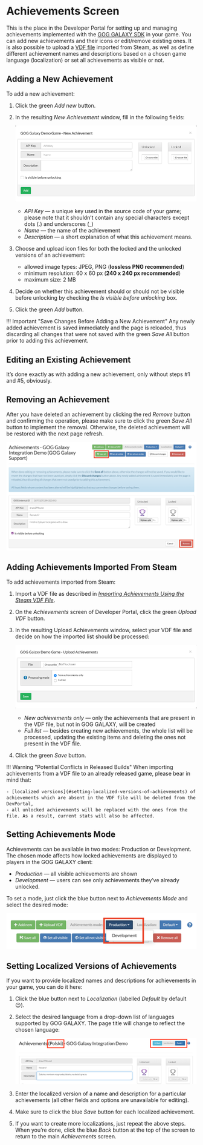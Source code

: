 # Achievements Screen

This is the place in the Developer Portal for setting up and managing achievements implemented with the [GOG GALAXY SDK](sdk-stats-and-achievements.md) in your game. You can add new achievements and their icons or edit/remove existing ones. It is also possible to upload a [VDF file](sdk-steam-import.md) imported from Steam, as well as define different achievement names and descriptions based on a chosen game language (localization) or set all achievements as visible or not.

## Adding a New Achievement

To add a new achievement:

1. Click the green *Add new* button.

2. In the resulting *New Achievement* window, fill in the following fields:

    ![New Achievement](_assets/new-achievement.png)

    - *API Key* — a unique key used in the source code of your game; please note that it shouldn’t contain any special characters except dots (.) and underscores (_)
    - *Name* — the name of the achievement
    - *Description* — a short explanation of what this achievement means.

3. Choose and upload icon files for both the locked and the unlocked versions of an achievement:

    - allowed image types: JPEG, PNG (**lossless PNG recommended**)
    - minimum resolution: 60 x 60 px (**240 x 240 px recommended**)
    - maximum size: 2 MB

4. Decide on whether this achievement should or should not be visible before unlocking by checking the *Is visible before unlocking* box.

5. Click the green *Add* button.

!!! Important "Save Changes Before Adding a New Achievement"
    Any newly added achievement is saved immediately and the page is reloaded, thus discarding all changes that were not saved with the green *Save All* button prior to adding this achievement.

## Editing an Existing Achievement

It’s done exactly as with adding a new achievement, only without steps #1 and #5, obviously.

## Removing an Achievement

After you have deleted an achievement by clicking the red *Remove* button and confirming the operation, please make sure to click the green *Save All* button to implement the removal. Otherwise, the deleted achievement will be restored with the next page refresh.

![Buttons for Achievement Removal](_assets/remove-achievement.png)

## Adding Achievements Imported From Steam

To add achievements imported from Steam:

1. Import a VDF file as described in [*Importing Achievements Using the Steam VDF File*](sdk-steam-import.md).

2. On the *Achievements* screen of Developer Portal, click the green *Upload VDF* button.

3. In the resulting Upload Achievements window, select your VDF file and decide on how the imported list should be processed:

    ![Upload a VDF File with Achievements](_assets/upload-vdf-achievements.png)

    - *New achievements only* — only the achievements that are present in the VDF file, but not in GOG GALAXY, will be created
    - *Full list* — besides creating new achievements, the whole list will be processed, updating the existing items and deleting the ones not present in the VDF file.

4. Click the green *Save* button.

!!! Warning "Potential Conflicts in Released Builds"
    When importing achievements from a VDF file to an already released game, please bear in mind that:

    - [localized versions](#setting-localized-versions-of-achievements) of achievements which are absent in the VDF file will be deleted from the DevPortal,
    - all unlocked achievements will be replaced with the ones from the file. As a result, current stats will also be affected.

## Setting Achievements Mode

Achievements can be available in two modes: Production or Development. The chosen mode affects how locked achievements are displayed to players in the GOG GALAXY client:

- *Production* — all visible achievements are shown
- *Development* — users can see only achievements they’ve already unlocked.

To set a mode, just click the blue button next to *Achievements Mode* and select the desired mode:

![Achievements Mode](_assets/achievements-mode.png)

## Setting Localized Versions of Achievements

If you want to provide localized names and descriptions for achievements in your game, you can do it here:

1. Click the blue button next to *Localization* (labelled *Default* by default 😉).

2. Select the desired language from a drop-down list of languages supported by GOG GALAXY. The page title will change to reflect the chosen language:

    ![Achievements Localization](_assets/achievements-localization.png)

3. Enter the localized version of a name and description for a particular achievements (all other fields and options are unavailable for editing).

4. Make sure to click the blue *Save* button for each localized achievement.

5. If you want to create more localizations, just repeat the above steps. When you’re done, click the blue *Back* button at the top of the screen to return to the main *Achievements* screen.
